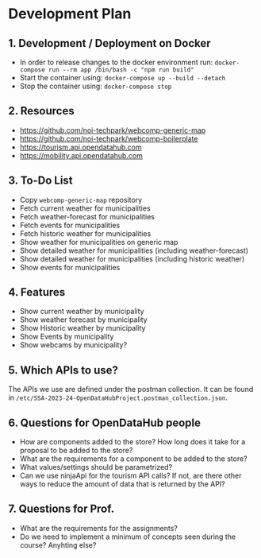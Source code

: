 # Development Plan
## 1. Development / Deployment on Docker
* In order to release changes to the docker environment run: `docker-compose run --rm app /bin/bash -c "npm run build"`
* Start the container using: `docker-compose up --build --detach`
* Stop the container using: `docker-compose stop`

## 2. Resources
* https://github.com/noi-techpark/webcomp-generic-map
* https://github.com/noi-techpark/webcomp-boilerplate
* https://tourism.api.opendatahub.com 
* https://mobility.api.opendatahub.com

## 3. To-Do List
* Copy `webcomp-generic-map` repository
* Fetch current weather for municipalities
* Fetch weather-forecast for municipalities
* Fetch events for municipalities
* Fetch historic weather for municipalities
* Show weather for municipalities on generic map
* Show detailed weather for municipalities (including weather-forecast)
* Show detailed weather for municipalities (including historic weather)
* Show events for municipalities

## 4. Features
* Show current weather by municipality
* Show weather forecast by municipality
* Show Historic weather by municipality
* Show Events by municipality
* Show webcams by municipality?

## 5. Which APIs to use?
The APIs we use are defined under the postman collection.
It can be found in `/etc/SSA-2023-24-OpenDataHubProject.postman_collection.json`.

## 6. Questions for OpenDataHub people
- How are components added to the store? How long does it take for a proposal to be added to the store?
- What are the requirements for a component to be added to the store?
- What values/settings should be parametrized?
- Can we use ninjaApi for the tourism API calls? If not, are there other ways to reduce the amount of data that is returned by the API?

## 7. Questions for Prof.
- What are the requirements for the assignments?
- Do we need to implement a minimum of concepts seen during the course? Anyhting else?


